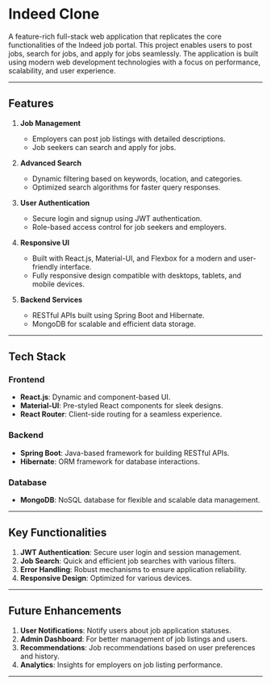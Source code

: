 # Indeed Clone

A feature-rich full-stack web application that replicates the core functionalities of the Indeed job portal. This project enables users to post jobs, search for jobs, and apply for jobs seamlessly. The application is built using modern web development technologies with a focus on performance, scalability, and user experience.

---

## Features

1. **Job Management**

   - Employers can post job listings with detailed descriptions.
   - Job seekers can search and apply for jobs.

2. **Advanced Search**

   - Dynamic filtering based on keywords, location, and categories.
   - Optimized search algorithms for faster query responses.

3. **User Authentication**

   - Secure login and signup using JWT authentication.
   - Role-based access control for job seekers and employers.

4. **Responsive UI**

   - Built with React.js, Material-UI, and Flexbox for a modern and user-friendly interface.
   - Fully responsive design compatible with desktops, tablets, and mobile devices.

5. **Backend Services**

   - RESTful APIs built using Spring Boot and Hibernate.
   - MongoDB for scalable and efficient data storage.

---

## Tech Stack

### Frontend

- **React.js**: Dynamic and component-based UI.
- **Material-UI**: Pre-styled React components for sleek designs.
- **React Router**: Client-side routing for a seamless experience.

### Backend

- **Spring Boot**: Java-based framework for building RESTful APIs.
- **Hibernate**: ORM framework for database interactions.

### Database

- **MongoDB**: NoSQL database for flexible and scalable data management.

---

## Key Functionalities

1. **JWT Authentication**: Secure user login and session management.
2. **Job Search**: Quick and efficient job searches with various filters.
3. **Error Handling**: Robust mechanisms to ensure application reliability.
4. **Responsive Design**: Optimized for various devices.

---

## Future Enhancements

1. **User Notifications**: Notify users about job application statuses.
2. **Admin Dashboard**: For better management of job listings and users.
3. **Recommendations**: Job recommendations based on user preferences and history.
4. **Analytics**: Insights for employers on job listing performance.

---
